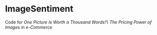 # ImageSentiment
Code for *One Picture Is Worth a Thousand Words?\\ The Pricing Power of Images in e-Commerce*
